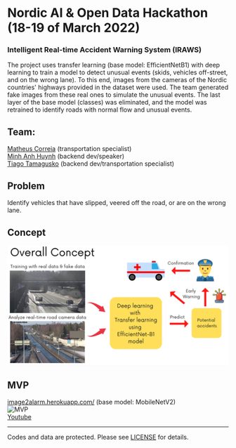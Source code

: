 # Nordic AI & Open Data Hackathon (18-19 of March 2022)

### Intelligent Real-time Accident Warning System (IRAWS)

The project uses transfer learning (base model: EfficientNetB1) with deep learning to train a model to detect unusual events (skids, vehicles off-street, and on the wrong lane). To this end, images from the cameras of the Nordic countries' highways provided in the dataset were used. The team generated fake images from these real ones to simulate the unusual events. The last layer of the base model (classes) was eliminated, and the model was retrained to identify roads with normal flow and unusual events.

## Team:

[Matheus Correia](https://github.com/matheusgomesms) (transportation specialist)  
[Minh Anh Huynh](https://github.com/MarcX23) (backend dev/speaker)  
[Tiago Tamagusko](https://github.com/tamagusko) (backend dev/transportation specialist)  

## Problem

Identify vehicles that have slipped, veered off the road, or are on the wrong lane.

## Concept

![Concept](https://github.com/tamagusko/nordicaiopendataimages/raw/main/img/concept.png)

## MVP
[image2alarm.herokuapp.com/](https://image2alarm.herokuapp.com/) (base model: MobileNetV2)  
![MVP](https://github.com/tamagusko/nordicaiopendataimages/raw/main/img/preview.gif)  
[Youtube](https://youtu.be/zTe27sEVHdw)

---

Codes and data are protected. Please see [LICENSE](LICENSE) for details.
